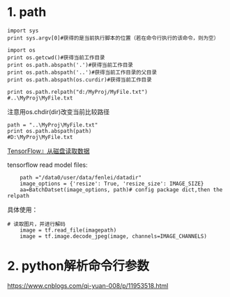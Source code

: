 # 1. path


```
import sys
print sys.argv[0]#获得的是当前执行脚本的位置（若在命令行执行的该命令，则为空）

```



```
import os
print os.getcwd()#获得当前工作目录
print os.path.abspath('.')#获得当前工作目录
print os.path.abspath('..')#获得当前工作目录的父目录
print os.path.abspath(os.curdir)#获得当前工作目录
```

```
print os.path.relpath("d:/MyProj/MyFile.txt")
#..\MyProj\MyFile.txt
```
 注意用os.chdir(dir)改变当前比较路径
```
path = "..\MyProj\MyFile.txt"
print os.path.abspath(path)
#D:\MyProj\MyFile.txt
```



[TensorFlow』从磁盘读取数据](https://www.cnblogs.com/hellcat/p/8568064.html)


tensorflow read model files:

```
    path ="/data0/user/data/fenlei/datadir"
    image_options = {'resize': True, 'resize_size': IMAGE_SIZE}
    aa=BatchDatset(image_options, path)# config package dict,then the relpath

```


具体使用：
```
# 读取图片，并进行解码
    image = tf.read_file(imagepath)
    image = tf.image.decode_jpeg(image, channels=IMAGE_CHANNELS)
```













# 2. python解析命令行参数




https://www.cnblogs.com/qi-yuan-008/p/11953518.html












